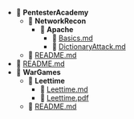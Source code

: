    - 📂 __PentesterAcademy__
     - 📂 __NetworkRecon__
       - 📂 __Apache__
         - 📄 [Basics.md](PentesterAcademy/NetworkRecon/Apache/Basics.md)
         - 📄 [DictionaryAttack.md](PentesterAcademy/NetworkRecon/Apache/DictionaryAttack.md)
     - 📄 [README.md](PentesterAcademy/README.md)
   - 📄 [README.md](README.md)
   - 📂 __WarGames__
     - 📂 __Leettime__
       - 📄 [Leettime.md](WarGames/Leettime/Leettime.md)
       - 📄 [Leettime.pdf](WarGames/Leettime/Leettime.pdf)
     - 📄 [README.md](WarGames/README.md)

